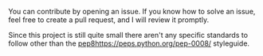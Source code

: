 You can contribute by opening an issue.
If you know how to solve an issue, feel free to create a pull request, and I will review it promptly.

Since this project is still quite small there aren't any specific standards to follow other than the [pep8](https://peps.python.org/pep-0008/)https://peps.python.org/pep-0008/ styleguide.
